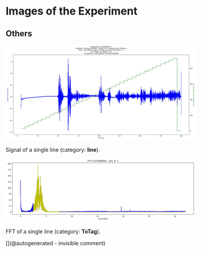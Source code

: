 # Images of the Experiment

## Others

![](/matty/20190804a/images/20190804a-1.jpg)

Signal of a single line (category: __line__).

![](/matty/20190804a/images/20190804a-1-fft.jpg)

FFT of a single line (category: __ToTag__).



[](@autogenerated - invisible comment)